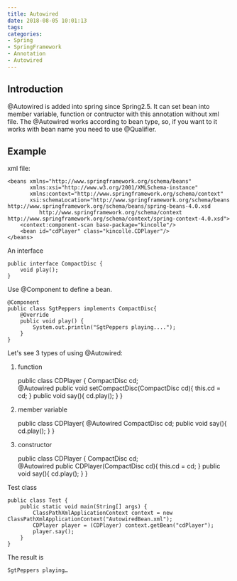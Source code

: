 ```yaml
---
title: Autowired
date: 2018-08-05 10:01:13
tags:
categories:
- Spring
- SpringFramework
- Annotation
- Autowired
---
```

## Introduction
@Autowired is added into spring since Spring2.5. It can set bean into member variable, function or contructor with this annotation without xml file. The @Autowired works according to bean type, so, if you want to it works with bean name you need to use @Qualifier.

## Example
xml file:

	<beans xmlns="http://www.springframework.org/schema/beans"
	       xmlns:xsi="http://www.w3.org/2001/XMLSchema-instance"
	       xmlns:context="http://www.springframework.org/schema/context"
	       xsi:schemaLocation="http://www.springframework.org/schema/beans http://www.springframework.org/schema/beans/spring-beans-4.0.xsd
	          http://www.springframework.org/schema/context http://www.springframework.org/schema/context/spring-context-4.0.xsd">
	    <context:component-scan base-package="kincolle"/>
	    <bean id="cdPlayer" class="kincolle.CDPlayer"/>
	</beans>

An interface

	public interface CompactDisc {
	    void play();
	}

Use @Component to define a bean.
	
	@Component
	public class SgtPeppers implements CompactDisc{
	    @Override
	    public void play() {
	        System.out.println("SgtPeppers playing....");
	    }
	}

Let's see 3 types of using @Autowired:

1. function

	public class CDPlayer {
	    CompactDisc cd;   
	    @Autowired
	    public void setCompactDisc(CompactDisc cd){
	        this.cd = cd;
	    }
	    public void say(){
	        cd.play();
	    }
	}

2. member variable

	public class CDPlayer{
	     @Autowired
	     CompactDisc cd;
	     public void say(){
	          cd.play();
	     }
	}

3. constructor

	public class CDPlayer {
	    CompactDisc cd;   
	    @Autowired
	    public CDPlayer(CompactDisc cd){
	        this.cd = cd;
	    }
	    public void say(){
	        cd.play();
	    }
	}

Test class

	public class Test {
	    public static void main(String[] args) {
	        ClassPathXmlApplicationContext context = new ClassPathXmlApplicationContext("AutowiredBean.xml");
	        CDPlayer player = (CDPlayer) context.getBean("cdPlayer");
	        player.say();
	    }
	}

The result is 

	SgtPeppers playing…
